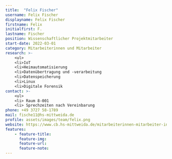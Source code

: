 ```yaml
---
title:  "Felix Fischer"
username: Felix Fischer
displayname: Felix Fischer
firstname: Felix
initialfirst: F.
lastname: Fischer
position: Wissenschaftlicher Projektmitarbeiter
start-date: 2022-03-01
category: Mitarbeiterinnen und Mitarbeiter
research: >- 
    <ul>
    <li>IoT
    <li>Heimautomatisierung
    <li>Datenübertragung und -verarbeitung
    <li>Datenspeicherung
    <li>Linux
    <li>Digitale Forensik
contact: >-
    <ul>
    <li> Raum 8-001
    <li> Sprechzeiten nach Vereinbarung
phone: +49 3727 58-1789
mail: fische11@hs-mittweida.de     
profile: assets/images/team/felix.png
website: https://www.cb.hs-mittweida.de/mitarbeiterinnen-mitarbeiter-in-ihren-fachgruppen/fischer-felix/
features:
    - feature-title: 
      feature-img: 
      feature-url: 
      feature-note:
---
```

